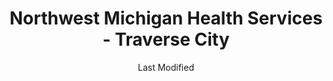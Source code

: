 ---
layout: location-page
date: Last Modified
description: "Local COVID-19 testing is available at Northwest Michigan Health Services - Traverse City in Traverse City, Michigan, USA."
permalink: "locations/michigan/traverse-city/northwest-michigan-health-services-traverse-city/"
tags:
  - locations
  - michigan
title: Northwest Michigan Health Services - Traverse City
uniqueName: northwest-michigan-health-services-traverse-city
state: Michigan
stateAbbr: MI
hood: "Traverse City"
address: "10767 E. Traverse Hwy"
city: "Traverse City"
zip: "49684"
zipsNearby: "49610 49611 49612 49613 49304 49614 49615 49616 49617 49618 49712 49713 49619 49620 49601 49621 49622 49711 49720 49623 49722 49625 49727 49626 49627 49628 49629 49729 49730 49630 49631 49632 49633 49634 49410 49635 49733 49411 49734 49735 49636 49637 49738 49739 49737 49740 49638 48627 49640 48629 48630 49642 49643 49644 49751 49645 49646 49648 49649 49650 49651 49653 49654 49655 49656 49657 49659 49660 49663 49664 49665 49666 49667 49668 49670 49764 49673 49674 49675 49770 48651 49676 49677 48653 49680 49682 49683 49684 49685 49686 49696 49688 49795 49458 49796 49797 49689 49690 49799" 
mapUrl: "http://maps.apple.com/?q=Northwest+Michigan+Health+Services+-+Traverse+City&address=10767+E+Traverse+Hwy,Traverse+City,Michigan,49684"
locationType: Drive-thru
phone: "231-642-5292"
website: "https://www.nmhsi.org/locations/shelby/?utm_source=gmb&utm_medium=organic&utm_campaign=shelby"
onlineBooking: undefined
closed: undefined
closedUpdate: May 23rd, 2020
notes: "By appointment only."
days: M, Tu, W, Th
hours: 9AM-4PM
altDays: Fridays
altHours: 9AM-1PM
ctaMessage: Learn more
ctaUrl: "https://www.nmhsi.org/locations/shelby/?utm_source=gmb&utm_medium=organic&utm_campaign=shelby"
---
